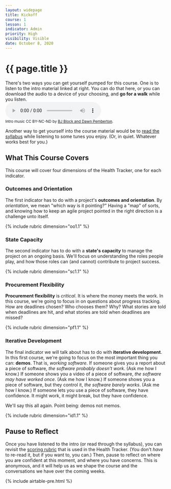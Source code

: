 ```yaml
---
layout: widepage
title: Kickoff
course: 1
lesson: 1
indicator: Admin
priority: High
visibility: Visible
date: October 8, 2020
---
```


# {{ page.title }}

<div class="grid-row grid-gap">
    <div class="grid-col-8"> 
    There's two ways you can get yourself pumped for this course. One is to listen to the intro material linked at right. You can do that here, or you can download the audio to a device of your choosing, and <b>go for a walk</b> while you listen.
    </div>
    <div class="grid-col-4">
        <audio
            controls
            src="{{ '/audio/kickoff.mp3' | prepend: site.baseurl }}">
                Your browser does not support the
                <code>audio</code> element.
        </audio>
        <br>
        <small>Intro music CC BY-NC-ND by <a href="https://freemusicarchive.org/music/BJ_Block__Dawn_Pemberton/II_1060">BJ Block and Dawn Pemberton</a>.</small>
    </div>
</div>

Another way to get yourself into the course material would be to [read the syllabus](/syllabus/) while listening to some tunes you enjoy. (Or, in quiet. Whatever works best for you.)

## What This Course Covers

This course will cover four dimensions of the Health Tracker, one for each indicator.

### Outcomes and Orientation

The first indicator has to do with a project's **outcomes and orientation**. By *orientation*, we mean "which way is it pointing?" Having a "map" of sorts, and knowing how to keep an agile project pointed in the right direction is a challenge unto itself.

{% include rubric dimension="oo1.1" %}

### State Capacity

The second indicator has to do with a **state's capacity** to manage the project on an ongoing basis. We'll focus on understanding the roles people play, and how those roles can (and cannot) contribute to project success.

{% include rubric dimension="sc1.1" %}

### Procurement Flexibility

**Procurement flexibility** is *critical*. It is where the money meets the work. In this course, we're going to focus in on questions about progress tracking. How are deadlines chosen? Who chooses them? Why? What stories are told when deadlines are hit, and what stories are told when deadlines are missed?

{% include rubric dimension="pf1.1" %}

### Iterative Development

The final indicator we will talk about has to do with **iterative development**. In this first course, we're going to focus on the most important thing you can: **demos**. That is, *working software*. If someone gives you a report about a piece of software, *the software probably doesn't work*. (Ask me how I know.) If someone shows you a video of a piece of software, *the software may have worked once*. (Ask me how I know.) If someone shows you a piece of software, but they control it, *the software barely works*. (Ask me how I know.) If someone lets you use a piece of software, they have confidence. It might work, it might break, but they have confidence.

We'll say this all again. Point being: demos not memos.

{% include rubric dimension="id1.1" %}

## Pause to Reflect

Once you have listened to the intro (or read through the syllabus), you can revisit the [scoring rubric](/rubric/) that is used in the Health Tracker. (You don't *have* to re-read it, but if you want to, you can.) Then, pause to reflect on where you are confident at this moment, and where you have concerns. This is anonymous, and it will help us as we shape the course and the conversations we have over the coming weeks.

{% include airtable-pre.html %}